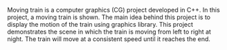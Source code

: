 Moving train is a computer graphics (CG) project developed in C++. In this project, a moving train is shown. The main idea behind this project is to display the motion of the train using graphics library. This project demonstrates the scene in which the train is moving from left to right at night. The train will move at a consistent speed until it reaches the end.

